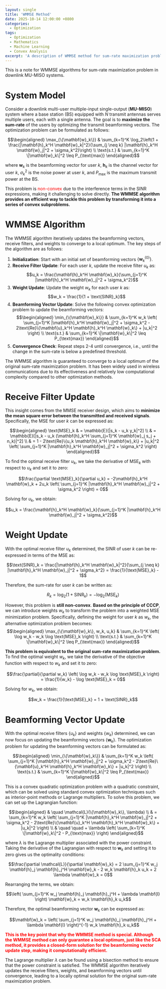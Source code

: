 ```yaml
---
layout: single
title: 'WMMSE Method'
date: 2025-10-14 12:00:00 +0800
categories: 
  - Optimization
tags:
  - Optimization
  - Mathematics
  - Machine Learning
  - Convex Analysis
excerpt: 'A description of WMMSE method for sum-rate maximization problem in downlink MU-MISO systems.'
---
```


This is a note for WMMSE algorithms for sum-rate maximization problem in downlink MU-MISO systems.

# System Model

Consider a downlink multi-user multiple-input single-output (**MU-MISO**) system where a base station (BS) equipped with $N$ transmit antennas serves multiple users, each with a single antenna. The goal is to **maximize the sum-rate** of the users by optimizing the transmit beamforming vectors. The optimization problem can be formulated as follows:

$$\begin{aligned}
\max_{\{\mathbf{w}_k\}} & \sum_{k=1}^K \log_2\left(1 + \frac{|\mathbf{h}_k^H \mathbf{w}_k|^2}{\sum_{j \neq k} |\mathbf{h}_k^H \mathbf{w}_j|^2 + \sigma_k^2}\right) \\
\text{s.t.} & \sum_{k=1}^K \|\mathbf{w}_k\|^2 \leq P_{\text{max}}
\end{aligned}$$

where $\mathbf{w}_k$ is the beamforming vector for user $k$, $\mathbf{h}_k$ is the channel vector for user $k$, $\sigma_k^2$ is the noise power at user $k$, and $P_{\text{max}}$ is the maximum transmit power at the BS. 

This problem is <span style="color: red;">non-convex</span> due to the interference terms in the SINR expressions, making it challenging to solve directly. **The WMMSE algorithm provides an efficient way to tackle this problem by transforming it into a series of convex subproblems.**

# WMMSE Algorithm

The WMMSE algorithm iteratively updates the beamforming vectors, receive filters, and weights to converge to a local optimum. The key steps of the algorithm are as follows:

1. **Initialization**: Start with an initial set of beamforming vectors $\{\mathbf{w}_k^{(0)}\}$.
2. **Receive Filter Update**: For each user $k$, update the receive filter $u_k$ as:
    $$u_k = \frac{\mathbf{h}_k^H \mathbf{w}_k}{\sum_{j=1}^K |\mathbf{h}_k^H \mathbf{w}_j|^2 + \sigma_k^2}$$
3. **Weight Update**: Update the weight $w_k$ for each user $k$ as:
    $$w_k = \frac{1}{1 + \text{SINR}_k}$$
4. **Beamforming Vector Update**: Solve the following convex optimization problem to update the beamforming vectors:
    $$\begin{aligned}
    \min_{\{\mathbf{w}_k\}} & \sum_{k=1}^K w_k \left( \sum_{j=1}^K |\mathbf{h}_k^H \mathbf{w}_j|^2 + \sigma_k^2 - 2\text{Re}\{\mathbf{u}_k^H \mathbf{h}_k^H \mathbf{w}_k\} + |u_k|^2 \right) \\
    \text{s.t.} & \sum_{k=1}^K \|\mathbf{w}_k\|^2 \leq P_{\text{max}}
    \end{aligned}$$
5. **Convergence Check**: Repeat steps 2-4 until convergence, i.e., until the change in the sum-rate is below a predefined threshold.

The WMMSE algorithm is guaranteed to converge to a local optimum of the original sum-rate maximization problem. It has been widely used in wireless communications due to its effectiveness and relatively low computational complexity compared to other optimization methods.

# Receive Filter Update

This insight comes from the MMSE receiver design, which aims to **minimize the mean square error between the transmitted and received signals**. Specifically, the MSE for user $k$ can be expressed as:

$$\begin{aligned}
\text{MSE}_k & = \mathbb{E}[|s_k - u_k y_k|^2] \\
& = \mathbb{E}[|s_k - u_k (\mathbf{h}_k^H \sum_{j=1}^K \mathbf{w}_j s_j + n_k)|^2] \\
& = 1 - 2\text{Re}\{u_k \mathbf{h}_k^H \mathbf{w}_k\} + |u_k|^2 \left( \sum_{j=1}^K |\mathbf{h}_k^H \mathbf{w}_j|^2 + \sigma_k^2 \right)
\end{aligned}$$

To find the optimal receive filter $u_k$, we take the derivative of $\text{MSE}_k$ with respect to $u_k$ and set it to zero:

$$\frac{\partial \text{MSE}_k}{\partial u_k} = -2\mathbf{h}_k^H \mathbf{w}_k + 2u_k \left( \sum_{j=1}^K |\mathbf{h}_k^H \mathbf{w}_j|^2 + \sigma_k^2 \right) = 0$$

Solving for $u_k$, we obtain:

$$u_k = \frac{\mathbf{h}_k^H \mathbf{w}_k}{\sum_{j=1}^K |\mathbf{h}_k^H \mathbf{w}_j|^2 + \sigma_k^2}$$

# Weight Update

With the optimal receive filter $u_k$ determined, the SINR of user $k$ can be re-expressed in terms of the MSE as:

$$\text{SINR}_k = \frac{|\mathbf{h}_k^H \mathbf{w}_k|^2}{\sum_{j \neq k} |\mathbf{h}_k^H \mathbf{w}_j|^2 + \sigma_k^2} = \frac{1}{\text{MSE}_k} - 1$$

Therefore, the sum-rate for user $k$ can be written as:

$$R_k = \log_2(1 + \text{SINR}_k) = -\log_2(\text{MSE}_k)$$

However, this problem is **still non-convex**. **Based on the principle of CCCP**, we can introduce weights $w_k$ to transform the problem into a weighted MSE minimization problem. Specifically, defining the weight for user $k$ as $w_k$, the alternative optimization problem becomes:
$$\begin{aligned}
\max_{\{\mathbf{w}_k\}, w_k, u_k} & \sum_{k=1}^K \left( \log w_k - w_k \log \text{MSE}_k \right) \\
\text{s.t.} & \sum_{k=1}^K \|\mathbf{w}_k\|^2 \leq P_{\text{max}}
\end{aligned}$$

**This problem is equivalent to the original sum-rate maximization problem.** To find the optimal weight $w_k$, we take the derivative of the objective function with respect to $w_k$ and set it to zero:

$$\frac{\partial}{\partial w_k} \left( \log w_k - w_k \log \text{MSE}_k \right) = \frac{1}{w_k} - \log \text{MSE}_k = 0$$

Solving for $w_k$, we obtain:

$$w_k = \frac{1}{\text{MSE}_k} = 1 + \text{SINR}_k$$

# Beamforming Vector Update

With the optimal receive filters $\{u_k\}$ and weights $\{w_k\}$ determined, we can now focus on updating the beamforming vectors $\{\mathbf{w}_k\}$. The optimization problem for updating the beamforming vectors can be formulated as:

$$\begin{aligned}
\min_{\{\mathbf{w}_k\}} & \sum_{k=1}^K w_k \left( \sum_{j=1}^K |\mathbf{h}_k^H \mathbf{w}_j|^2 + \sigma_k^2 - 2\text{Re}\{\mathbf{u}_k^H \mathbf{h}_k^H \mathbf{w}_k\} + |u_k|^2 \right) \\
\text{s.t.} & \sum_{k=1}^K \|\mathbf{w}_k\|^2 \leq P_{\text{max}}
\end{aligned}$$

This is a convex quadratic optimization problem with a quadratic constraint, which can be solved using standard convex optimization techniques such as interior-point methods or Lagrange multipliers. To solve this problem, we can set up the Lagrangian function:

$$\begin{aligned}
& \quad \mathcal{L}(\{\mathbf{w}_k\}, \lambda) \\ & = \sum_{k=1}^K w_k \left( \sum_{j=1}^K |\mathbf{h}_k^H \mathbf{w}_j|^2 + \sigma_k^2 - 2\text{Re}\{\mathbf{u}_k^H \mathbf{h}_k^H \mathbf{w}_k\} + |u_k|^2 \right) \\ & \quad \quad + \lambda \left( \sum_{k=1}^K \|\mathbf{w}_k\|^2 - P_{\text{max}} \right)
\end{aligned}$$

where $\lambda$ is the Lagrange multiplier associated with the power constraint. Taking the derivative of the Lagrangian with respect to $\mathbf{w}_k$ and setting it to zero gives us the optimality conditions:

$$\frac{\partial \mathcal{L}}{\partial \mathbf{w}_k} = 2 \sum_{j=1}^K w_j \mathbf{h}_j \mathbf{h}_j^H \mathbf{w}_k - 2 w_k \mathbf{h}_k u_k + 2 \lambda \mathbf{w}_k = 0$$

Rearranging the terms, we obtain:

$$\left( \sum_{j=1}^K w_j \mathbf{h}_j \mathbf{h}_j^H + \lambda \mathbf{I} \right) \mathbf{w}_k = w_k \mathbf{h}_k u_k$$

Therefore, the optimal beamforming vector $\mathbf{w}_k$ can be expressed as:

$$\mathbf{w}_k = \left( \sum_{j=1}^K w_j \mathbf{h}_j \mathbf{h}_j^H + \lambda \mathbf{I} \right)^{-1} w_k \mathbf{h}_k u_k$$

**<span style="color: red;">
This is the key point that why the WMMSE method is special. Although the WMMSE method can only guarantee a local optimum, just like the SCA method, it provides a closed-form solution for the beamforming vector update step, making it computationally efficient.</span>**

The Lagrange multiplier $\lambda$ can be found using a bisection method to ensure that the power constraint is satisfied. The WMMSE algorithm iteratively updates the receive filters, weights, and beamforming vectors until convergence, leading to a locally optimal solution for the original sum-rate maximization problem.

